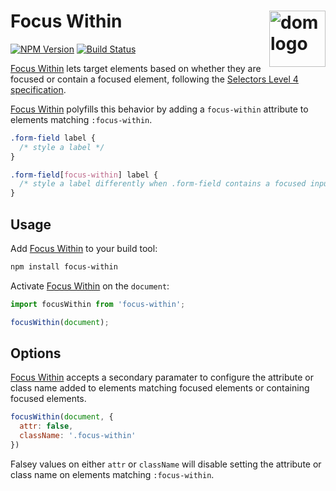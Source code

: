 # Focus Within [<img src="http://jonathantneal.github.io/dom-logo.svg" alt="dom logo" width="90" height="90" align="right">][Focus Within]

[![NPM Version][npm-img]][npm-url]
[![Build Status][cli-img]][cli-url]

[Focus Within] lets target elements based on whether they are focused or contain
a focused element, following the [Selectors Level 4 specification].

[Focus Within] polyfills this behavior by adding a `focus-within` attribute to
elements matching `:focus-within`.

```css
.form-field label {
  /* style a label */
}

.form-field[focus-within] label {
  /* style a label differently when .form-field contains a focused input */
}
```

## Usage

Add [Focus Within] to your build tool:

```bash
npm install focus-within
```

Activate [Focus Within] on the `document`:

```js
import focusWithin from 'focus-within';

focusWithin(document);
```

## Options

[Focus Within] accepts a secondary paramater to configure the attribute or
class name added to elements matching focused elements or containing focused
elements.

```js
focusWithin(document, {
  attr: false,
  className: '.focus-within'
})
```

Falsey values on either `attr` or `className` will disable setting the
attribute or class name on elements matching `:focus-within`.

[npm-url]: https://www.npmjs.com/package/focus-within
[npm-img]: https://img.shields.io/npm/v/focus-within.svg
[cli-url]: https://travis-ci.org/jonathantneal/focus-within
[cli-img]: https://img.shields.io/travis/jonathantneal/focus-within.svg

[Focus Within]: https://github.com/jonathantneal/focus-within
[Selectors Level 4 specification]: https://www.w3.org/TR/selectors-4/#the-focus-within-pseudo
